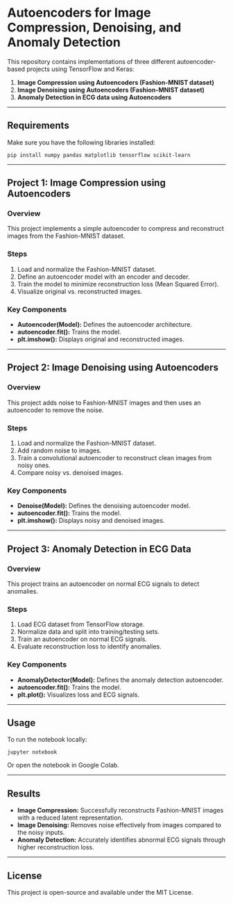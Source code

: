 # Autoencoders for Image Compression, Denoising, and Anomaly Detection

This repository contains implementations of three different autoencoder-based projects using TensorFlow and Keras:

1. **Image Compression using Autoencoders (Fashion-MNIST dataset)**  
2. **Image Denoising using Autoencoders (Fashion-MNIST dataset)**  
3. **Anomaly Detection in ECG data using Autoencoders**

---

## Requirements

Make sure you have the following libraries installed:
```
pip install numpy pandas matplotlib tensorflow scikit-learn
```

---

## Project 1: Image Compression using Autoencoders

### Overview
This project implements a simple autoencoder to compress and reconstruct images from the Fashion-MNIST dataset.

### Steps
1. Load and normalize the Fashion-MNIST dataset.  
2. Define an autoencoder model with an encoder and decoder.  
3. Train the model to minimize reconstruction loss (Mean Squared Error).  
4. Visualize original vs. reconstructed images.

### Key Components
- **Autoencoder(Model):** Defines the autoencoder architecture.  
- **autoencoder.fit():** Trains the model.  
- **plt.imshow():** Displays original and reconstructed images.

---

## Project 2: Image Denoising using Autoencoders

### Overview
This project adds noise to Fashion-MNIST images and then uses an autoencoder to remove the noise.

### Steps
1. Load and normalize the Fashion-MNIST dataset.  
2. Add random noise to images.  
3. Train a convolutional autoencoder to reconstruct clean images from noisy ones.  
4. Compare noisy vs. denoised images.

### Key Components
- **Denoise(Model):** Defines the denoising autoencoder model.  
- **autoencoder.fit():** Trains the model.  
- **plt.imshow():** Displays noisy and denoised images.

---

## Project 3: Anomaly Detection in ECG Data

### Overview
This project trains an autoencoder on normal ECG signals to detect anomalies.

### Steps
1. Load ECG dataset from TensorFlow storage.  
2. Normalize data and split into training/testing sets.  
3. Train an autoencoder on normal ECG signals.  
4. Evaluate reconstruction loss to identify anomalies.

### Key Components
- **AnomalyDetector(Model):** Defines the anomaly detection autoencoder.  
- **autoencoder.fit():** Trains the model.  
- **plt.plot():** Visualizes loss and ECG signals.

---

## Usage

To run the notebook locally:
```
jupyter notebook
```
Or open the notebook in Google Colab.

---

## Results
- **Image Compression:** Successfully reconstructs Fashion-MNIST images with a reduced latent representation.  
- **Image Denoising:** Removes noise effectively from images compared to the noisy inputs.  
- **Anomaly Detection:** Accurately identifies abnormal ECG signals through higher reconstruction loss.

---

## License
This project is open-source and available under the MIT License.

